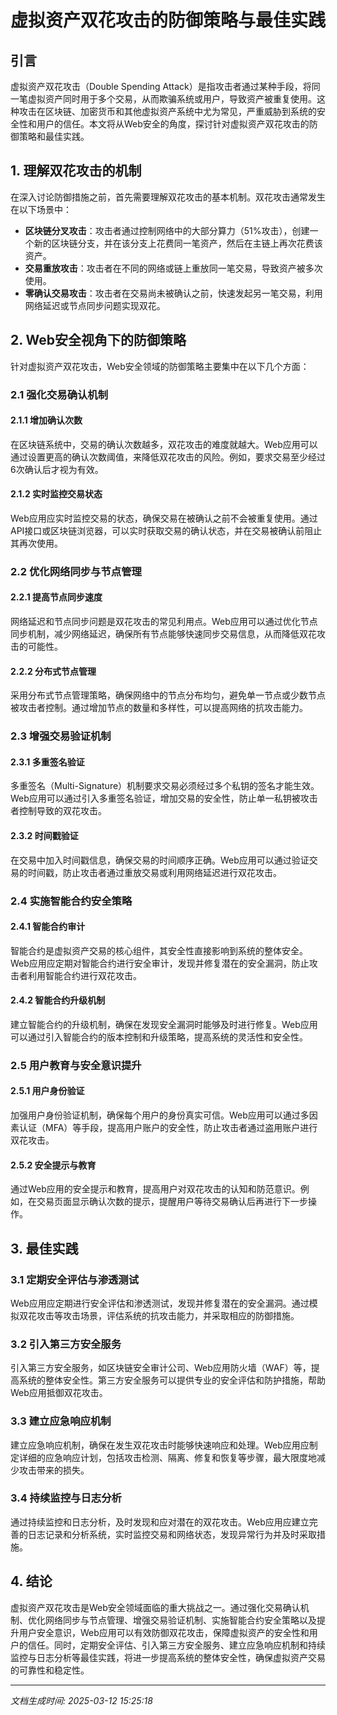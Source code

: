 # 虚拟资产双花攻击的防御策略与最佳实践

## 引言

虚拟资产双花攻击（Double Spending Attack）是指攻击者通过某种手段，将同一笔虚拟资产同时用于多个交易，从而欺骗系统或用户，导致资产被重复使用。这种攻击在区块链、加密货币和其他虚拟资产系统中尤为常见，严重威胁到系统的安全性和用户的信任。本文将从Web安全的角度，探讨针对虚拟资产双花攻击的防御策略和最佳实践。

## 1. 理解双花攻击的机制

在深入讨论防御措施之前，首先需要理解双花攻击的基本机制。双花攻击通常发生在以下场景中：

- **区块链分叉攻击**：攻击者通过控制网络中的大部分算力（51%攻击），创建一个新的区块链分支，并在该分支上花费同一笔资产，然后在主链上再次花费该资产。
- **交易重放攻击**：攻击者在不同的网络或链上重放同一笔交易，导致资产被多次使用。
- **零确认交易攻击**：攻击者在交易尚未被确认之前，快速发起另一笔交易，利用网络延迟或节点同步问题实现双花。

## 2. Web安全视角下的防御策略

针对虚拟资产双花攻击，Web安全领域的防御策略主要集中在以下几个方面：

### 2.1 强化交易确认机制

#### 2.1.1 增加确认次数

在区块链系统中，交易的确认次数越多，双花攻击的难度就越大。Web应用可以通过设置更高的确认次数阈值，来降低双花攻击的风险。例如，要求交易至少经过6次确认后才视为有效。

#### 2.1.2 实时监控交易状态

Web应用应实时监控交易的状态，确保交易在被确认之前不会被重复使用。通过API接口或区块链浏览器，可以实时获取交易的确认状态，并在交易被确认前阻止其再次使用。

### 2.2 优化网络同步与节点管理

#### 2.2.1 提高节点同步速度

网络延迟和节点同步问题是双花攻击的常见利用点。Web应用可以通过优化节点同步机制，减少网络延迟，确保所有节点能够快速同步交易信息，从而降低双花攻击的可能性。

#### 2.2.2 分布式节点管理

采用分布式节点管理策略，确保网络中的节点分布均匀，避免单一节点或少数节点被攻击者控制。通过增加节点的数量和多样性，可以提高网络的抗攻击能力。

### 2.3 增强交易验证机制

#### 2.3.1 多重签名验证

多重签名（Multi-Signature）机制要求交易必须经过多个私钥的签名才能生效。Web应用可以通过引入多重签名验证，增加交易的安全性，防止单一私钥被攻击者控制导致的双花攻击。

#### 2.3.2 时间戳验证

在交易中加入时间戳信息，确保交易的时间顺序正确。Web应用可以通过验证交易的时间戳，防止攻击者通过重放交易或利用网络延迟进行双花攻击。

### 2.4 实施智能合约安全策略

#### 2.4.1 智能合约审计

智能合约是虚拟资产交易的核心组件，其安全性直接影响到系统的整体安全。Web应用应定期对智能合约进行安全审计，发现并修复潜在的安全漏洞，防止攻击者利用智能合约进行双花攻击。

#### 2.4.2 智能合约升级机制

建立智能合约的升级机制，确保在发现安全漏洞时能够及时进行修复。Web应用可以通过引入智能合约的版本控制和升级策略，提高系统的灵活性和安全性。

### 2.5 用户教育与安全意识提升

#### 2.5.1 用户身份验证

加强用户身份验证机制，确保每个用户的身份真实可信。Web应用可以通过多因素认证（MFA）等手段，提高用户账户的安全性，防止攻击者通过盗用账户进行双花攻击。

#### 2.5.2 安全提示与教育

通过Web应用的安全提示和教育，提高用户对双花攻击的认知和防范意识。例如，在交易页面显示确认次数的提示，提醒用户等待交易确认后再进行下一步操作。

## 3. 最佳实践

### 3.1 定期安全评估与渗透测试

Web应用应定期进行安全评估和渗透测试，发现并修复潜在的安全漏洞。通过模拟双花攻击等攻击场景，评估系统的抗攻击能力，并采取相应的防御措施。

### 3.2 引入第三方安全服务

引入第三方安全服务，如区块链安全审计公司、Web应用防火墙（WAF）等，提高系统的整体安全性。第三方安全服务可以提供专业的安全评估和防护措施，帮助Web应用抵御双花攻击。

### 3.3 建立应急响应机制

建立应急响应机制，确保在发生双花攻击时能够快速响应和处理。Web应用应制定详细的应急响应计划，包括攻击检测、隔离、修复和恢复等步骤，最大限度地减少攻击带来的损失。

### 3.4 持续监控与日志分析

通过持续监控和日志分析，及时发现和应对潜在的双花攻击。Web应用应建立完善的日志记录和分析系统，实时监控交易和网络状态，发现异常行为并及时采取措施。

## 4. 结论

虚拟资产双花攻击是Web安全领域面临的重大挑战之一。通过强化交易确认机制、优化网络同步与节点管理、增强交易验证机制、实施智能合约安全策略以及提升用户安全意识，Web应用可以有效防御双花攻击，保障虚拟资产的安全性和用户的信任。同时，定期安全评估、引入第三方安全服务、建立应急响应机制和持续监控与日志分析等最佳实践，将进一步提高系统的整体安全性，确保虚拟资产交易的可靠性和稳定性。

---

*文档生成时间: 2025-03-12 15:25:18*



















